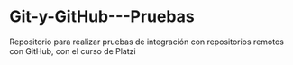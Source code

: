 # Git-y-GitHub---Pruebas
Repositorio para realizar pruebas de integración con repositorios remotos con GitHub, con el curso de Platzi
